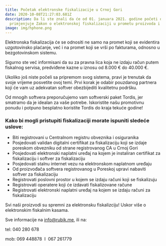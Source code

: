 ```yaml
---
title: Početak elektronske fiskalizacije u Crnoj Gori
date: 2020-10-08T21:27:03.681Z
description: Da li ste znali da će od 01. januara 2021. godine početi da se
  primjenjuje Zakon o elektronskoj fiskalizaciji u prometu proizvoda i usluga?
image: img/hphone.png
---
```

Elektronska fiskalizacija će se odnositi ne samo na promet koji se evidentira uzgotovinsko plaćanje, već i na promet koji se vrši po fakturama, odnosno u bezgotovinskom sistemu.

Sigurno ste već informisani da su za pravna lica koja ne izdaju račun putem fiskalnog servisa, predviđene kazne u iznosu od 8.000 € do 40.000 €.

Ukoliko još niste počeli sa pripremom svog sistema, pravi je trenutak da svoje vrijeme posvetite ovoj temi. Prvi korak je odabir pouzdanog partnera koji će vam uz adekvatan softver obezbijediti kvalitetnu podršku.

Od mnogih softvera preporučujemo vam softverski paket Tordis, jer smatramo da je idealan za vaše potrebe. Iskoristite našu promotivnu ponudu i potpuno besplatno koristite Tordis do kraja tekuće godine!

### Kako bi mogli pristupiti fiskalizaciji morate ispuniti sledeće uslove:

* Biti registrovani u Centralnom registru obveznika i osiguranika
* Posjedovati validan digitalni certifikat za fiskalizaciju koji se izdaje poreskom obvezniku od strane registrovanog CA u Crnoj Gori
* Posjedovati elektronski naplatni uređaj na kojem je instaliran certifikat za fiskalizaciju i softver za fiskalizaciju
* Posjedovati stalnu internet vezu na elektronskom naplatnom uređaju
* Od proizvođača softvera registrovanog u Poreskoj upravi nabaviti softver za fiskalizaciju
* Registrovati poslovni prostor u kojem se izdaju računi koji se fiskalizuju
* Registrovati operatere koji će izdavati fiskalizovane račune
* Registrovati elektronski naplatni uređaj na kojem se izdaju računi za fiskalizaciju

Svi naši proizvodi su spremni za elektronsku fiskalizciju! Uskor više o elektronskim fiskalnim kasama.

Sve informacije na [info@rubik.me](mailto:info@rubik.me), ili na:

tel: 040 280 678

mob: 069 448878  I  067 261779